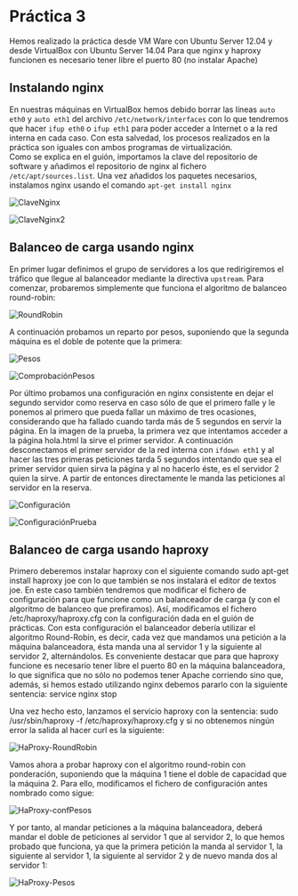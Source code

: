 Práctica 3
========

Hemos realizado la práctica desde VM Ware con Ubuntu Server 12.04 y desde VirtualBox con Ubuntu Server 14.04
Para que nginx y haproxy funcionen es necesario tener libre el puerto 80 (no instalar Apache)

Instalando nginx
---------------------
En nuestras máquinas en VirtualBox hemos debido borrar las líneas `auto eth0` y `auto eth1` del archivo `/etc/network/interfaces` con lo que tendremos que hacer `ifup eth0` o `ifup eth1` para poder acceder a Internet o a la red interna en cada caso. Con esta salvedad, los procesos realizados en la práctica son iguales con ambos programas de virtualización.  
Como se explica en el guión, importamos la clave del repositorio de software y añadimos el repositorio de nginx al fichero `/etc/apt/sources.list`. Una vez añadidos los paquetes necesarios, instalamos nginx usando el comando `apt-get install nginx`

![ClaveNginx](https://github.com/JacintoCC/swap1415/blob/master/Prácticas/Práctica3/img/claveNginx.png)  

![ClaveNginx2](https://github.com/JacintoCC/swap1415/blob/master/Prácticas/Práctica3/img/claveNginx2.png)  

Balanceo de carga usando nginx  
--------------------------------------------  

En primer lugar definimos el grupo de servidores a los que redirigiremos el tráfico que llegue al balanceador mediante la directiva `upstream`. Para comenzar, probaremos simplemente que funciona el algoritmo de balanceo round-robin:  

![RoundRobin](https://github.com/JacintoCC/swap1415/blob/master/Prácticas/Práctica3/img/nginxRoundRobinFunciona.png)  
 
A continuación probamos un reparto por pesos, suponiendo que la segunda máquina es el doble de potente que la primera:  

![Pesos](https://github.com/JacintoCC/swap1415/blob/master/Prácticas/Práctica3/img/nginxPesos.png)  

![ComprobaciónPesos](https://github.com/JacintoCC/swap1415/blob/master/Prácticas/Práctica3/img/nginxPesosFunciona.png)  

Por último probamos una configuración en nginx consistente en dejar el segundo servidor como reserva en caso sólo de que el primero falle y le ponemos al primero que pueda fallar un máximo de tres ocasiones, considerando que ha fallado cuando tarda más de 5 segundos en servir la página. En la imagen de la prueba, la primera vez que intentamos acceder a la página hola.html la sirve el primer servidor. A continuación desconectamos el primer servidor de la red interna con `ifdown eth1` y al hacer las tres primeras peticiones tarda 5 segundos intentando que sea el primer servidor quien sirva la página y al no hacerlo éste, es el servidor 2 quien la sirve. A partir de entonces directamente le manda las peticiones al servidor en la reserva.  

![Configuración](https://github.com/JacintoCC/swap1415/blob/master/Prácticas/Práctica3/img/nginxConfiguracion.png)  

![ConfiguraciónPrueba](https://github.com/JacintoCC/swap1415/blob/master/Prácticas/Práctica3/img/nginxConfiguracionFunciona.png)


Balanceo de carga usando haproxy
----------------------------------------------

Primero deberemos instalar haproxy con el siguiente comando
	sudo apt-get install haproxy joe
con lo que también se nos instalará el editor de textos joe.
En este caso también tendremos que modificar el fichero de  configuración para que funcione como un balanceador de carga (y con el algoritmo de balanceo que prefiramos). Así, modificamos el fichero /etc/haproxy/haproxy.cfg con la configuración dada en el guión de prácticas. Con esta configuración el balanceador debería utilizar el algoritmo Round-Robin, es decir, cada vez que mandamos una petición a la máquina balanceadora, ésta manda una al servidor 1 y la siguiente al servidor 2, alternándolos.
Es conveniente destacar que para que haproxy funcione es necesario tener libre el puerto 80 en la máquina balanceadora, lo que significa que no sólo no podemos tener Apache corriendo sino que, además, si hemos estado utilizando nginx debemos pararlo con la siguiente sentencia:
	service nginx stop

Una vez hecho esto, lanzamos el servicio haproxy con la sentencia:
sudo /usr/sbin/haproxy -f /etc/haproxy/haproxy.cfg
y si no obtenemos ningún error la salida al hacer curl es la siguiente:

![HaProxy-RoundRobin](https://github.com/JacintoCC/swap1415/blob/master/Prácticas/Práctica3/img/haproxyRoundRobin.png)

Vamos ahora a probar haproxy con el algoritmo round-robin con ponderación, suponiendo que la máquina 1 tiene el doble de capacidad que la máquina 2. Para ello, modificamos el fichero de configuración antes nombrado como sigue:

![HaProxy-confPesos](https://github.com/JacintoCC/swap1415/blob/master/Prácticas/Práctica3/img/haproxyPesos.png)
 
Y por tanto, al mandar peticiones a la máquina balanceadora, deberá mandar el doble de peticiones al servidor 1 que al servidor 2, lo que hemos probado que funciona, ya que la primera petición la manda al servidor 1, la siguiente al servidor 1, la siguiente al servidor 2 y de nuevo manda dos al servidor 1:

![HaProxy-Pesos](https://github.com/JacintoCC/swap1415/blob/master/Prácticas/Práctica3/img/haproxyPesosFunciona.png)

